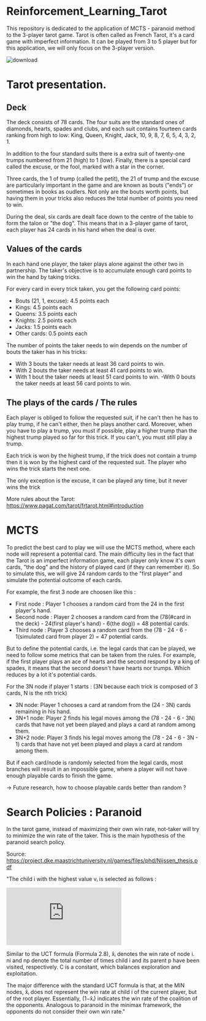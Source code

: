 # Reinforcement_Learning_Tarot
This repository is dedicated to the application of MCTS - paranoid method to the 3-player tarot game.
Tarot is often called as French Tarot, it's a card game with imperfect information. It can be played from 3 to 5 player but for this application, we will only focus on the 3-player version. 

![download](https://user-images.githubusercontent.com/62259863/148639464-330682c1-ae5c-44b7-9346-57d7f0f7fd40.jpg) 

# Tarot presentation. 
## Deck 

The deck consists of 78 cards. The four suits are the standard ones of diamonds, hearts, spades and clubs, and each suit contains fourteen cards ranking from high to low:
King, Queen, Knight, Jack, 10, 9, 8, 7, 6, 5, 4, 3, 2, 1.

In addition to the four standard suits there is a extra suit of twenty-one trumps numbered from 21 (high) to 1 (low).
Finally, there is a special card called the excuse, or the fool, marked with a star in the corner.

Three cards, the 1 of trump (called the petit), the 21 of trump and the excuse are particularly important in the game and are known as bouts ("ends") or sometimes in books as oudlers.
Not only are the bouts worth points, but having them in your tricks also reduces the total number of points you need to win.

During the deal, six cards are dealt face down to the centre of the table to form the talon or "the dog".
This means that in a 3-player game of tarot, each player has 24 cards in his hand when the deal is over.
 
## Values of the cards
In each hand one player, the taker plays alone against the other two in partnership. The taker's objective is to accumulate enough card points to win the hand by taking tricks.

For every card in every trick taken, you get the following card points:
- Bouts (21, 1, excuse):	4.5 points each
- Kings:	4.5 points each
- Queens:	3.5 points each
- Knights:	2.5 points each
- Jacks:	1.5 points each
- Other cards:	0.5 points each

The number of points the taker needs to win depends on the number of bouts the taker has in his tricks:
- With 3 bouts the taker needs at least 36 card points to win.
- With 2 bouts the taker needs at least 41 card points to win.
- With 1 bout the taker needs at least 51 card points to win.
 -With 0 bouts the taker needs at least 56 card points to win.

## The plays of the cards / The rules 

Each player is obliged to follow the requested suit, if he can't then he has to play trump, if he can't either, then he plays another card. 
Moreover, when you have to play a trump, you must if possible, play a higher trump than the highest trump played so far for this trick. If you can't, you must still play a trump.  

Each trick is won by the highest trump, if the trick does not contain a trump then it is won by the highest card of the requested suit. 
The player who wins the trick starts the next one.

The only exception is the excuse, it can be played any time, but it never wins the trick 

More rules about the Tarot: https://www.pagat.com/tarot/frtarot.html#introduction


# MCTS 

To predict the best card to play we will use the MCTS method, where each node will represent a potential card. The main difficulty lies in the fact that the Tarot is an imperfect information game, each player only know it's own cards, "the dog" and the history of played card (if they can remember it).
So to simulate this, we will give 24 random cards to the "first player" and simulate the potential outcome of each cards. 

For example, the first 3 node are choosen like this : 
- First node : Player 1 chooses a random card from the 24 in the first player's hand.
- Second node : Player 2 chooses a random card from the (78(#card in the deck) - 24(first player's hand) - 6(the dog)) = 48 potential cards.
- Third node : Player 3 chooses a random card from the (78 - 24 - 6 - 1(simulated card from player 2) = 47 potential cards. 

But to define the potential cards, i.e. the legal cards that can be played, we need to follow some metrics that can be taken from the rules.
For example, if the first player plays an ace of hearts and the second respond by a king of spades, it means that the second doesn't have hearts nor trumps. Which reduces by a lot it's potential cards.

For the 3N node if player 1 starts : (3N because each trick is composed of 3 cards, N is the nth trick)

- 3N node: Player 1 chooses a card at random from the (24 - 3N) cards remaining in his hand.
- 3N+1 node: Player 2 finds his legal moves among the (78 - 24 - 6 - 3N) cards that have not yet been played and plays a card at random among them.
- 3N+2 node: Player 3 finds his legal moves among the (78 - 24 - 6 - 3N - 1) cards that have not yet been played and plays a card at random among them.

But if each card/node is randomly selected from the legal cards, most branches will result in an impossible game, where a player will not have enough playable cards to finish the game. 

-> Future research, how to choose playable cards better than random ? 


# Search Policies : Paranoid 
In the tarot game, instead of maximizing their own win rate, not-taker will try to minimize the win rate of the taker. This is the main hypothesis of the paranoid search policy.

Source: https://project.dke.maastrichtuniversity.nl/games/files/phd/Nijssen_thesis.pdf

"The child i with the highest value vᵢ is selected as follows :

![image](https://latex.codecogs.com/svg.latex?%5Cdpi%7B120%7D%20%5Clarge%20v_i%20%3D%20%281%20-%20%5Chat%7Bx_i%7D%29%20&plus;%20C%20%5Ctext%5Cspace%20%5Csqrt%20%5Cfrac%7Bln%28n_p%29%7D%7Bn_i%7D)

Similar to the UCT formula (Formula 2.8), x̂ᵢ denotes the win rate of node i. ni
and np denote the total number of times child i and its parent p have been visited,
respectively. C is a constant, which balances exploration and exploitation.

The major difference with the standard UCT formula is that, at the MIN nodes, x̂ᵢ
does not represent the win rate at child i of the current player, but of the root player.
Essentially, (1−x̂ᵢ) indicates the win rate of the coalition of the opponents. Analogous
to paranoid in the minimax framework, the opponents do not consider their own win
rate."

